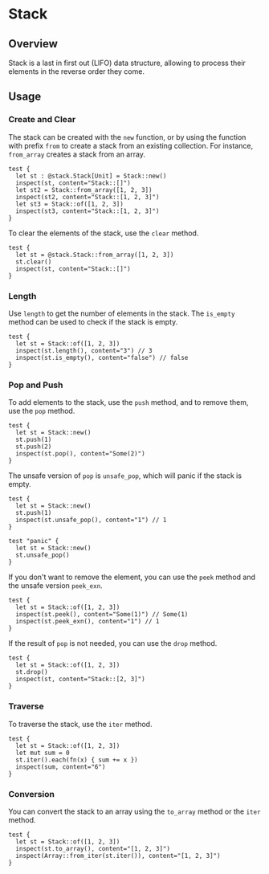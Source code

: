 # Stack

## Overview

Stack is a last in first out (LIFO) data structure, allowing to process their elements in the reverse order they come.

## Usage

### Create and Clear

The stack can be created with the `new` function, or by using the function with prefix `from` to create a stack from an existing collection.
For instance, `from_array` creates a stack from an array.

```moonbit
test {
  let st : @stack.Stack[Unit] = Stack::new()
  inspect(st, content="Stack::[]")
  let st2 = Stack::from_array([1, 2, 3])
  inspect(st2, content="Stack::[1, 2, 3]")
  let st3 = Stack::of([1, 2, 3])
  inspect(st3, content="Stack::[1, 2, 3]")
}
```

To clear the elements of the stack, use the `clear` method.

```moonbit
test {
  let st = @stack.Stack::from_array([1, 2, 3])
  st.clear()
  inspect(st, content="Stack::[]")
}
```

### Length

Use `length` to get the number of elements in the stack. The `is_empty` method can be used to check if the stack is empty.

```moonbit
test {
  let st = Stack::of([1, 2, 3])
  inspect(st.length(), content="3") // 3
  inspect(st.is_empty(), content="false") // false
}
```

### Pop and Push

To add elements to the stack, use the `push` method, and to remove them, use the `pop` method.

```moonbit
test {
  let st = Stack::new()
  st.push(1)
  st.push(2)
  inspect(st.pop(), content="Some(2)")
}
```

The unsafe version of `pop` is `unsafe_pop`, which will panic if the stack is empty.

```moonbit
test {
  let st = Stack::new()
  st.push(1)
  inspect(st.unsafe_pop(), content="1") // 1
}

test "panic" {
  let st = Stack::new()
  st.unsafe_pop()
}
```

If you don't want to remove the element, you can use the `peek` method and the unsafe version `peek_exn`.

```moonbit
test {
  let st = Stack::of([1, 2, 3])
  inspect(st.peek(), content="Some(1)") // Some(1)
  inspect(st.peek_exn(), content="1") // 1
}
```

If the result of `pop` is not needed, you can use the `drop` method.

```moonbit
test {
  let st = Stack::of([1, 2, 3])
  st.drop()
  inspect(st, content="Stack::[2, 3]")
}
```

### Traverse

To traverse the stack, use the `iter` method.

```moonbit
test {
  let st = Stack::of([1, 2, 3])
  let mut sum = 0
  st.iter().each(fn(x) { sum += x })
  inspect(sum, content="6")
}
```

### Conversion

You can convert the stack to an array using the `to_array` method or the `iter` method.

```moonbit
test {
  let st = Stack::of([1, 2, 3])
  inspect(st.to_array(), content="[1, 2, 3]")
  inspect(Array::from_iter(st.iter()), content="[1, 2, 3]")
}
```
